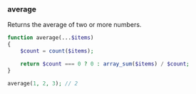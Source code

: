 ### average

Returns the average of two or more numbers.

```php
function average(...$items)
{
    $count = count($items);

    return $count === 0 ? 0 : array_sum($items) / $count;
}
```

```php
average(1, 2, 3); // 2
```
